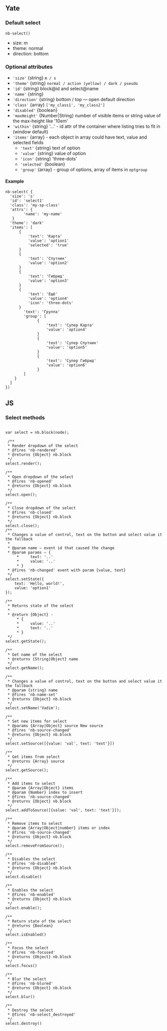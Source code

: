## Yate
### Default select

    nb-select()

* size: m
* theme: normal
* direction: bottom

### Optional attributes
* `'size'` {string} `m / s`
* `'theme'` {string} `normal / action (yellow) / dark / pseudo`
* `'id'` {string} block@id and select@name
* `'name'` {string}
* `'direction'` {string} bottom / top — open default direction
* `'class'` {array} `['my_class1', 'my_class2']`
* `'disabled'` {boolean}
* `'maxHeight'` {Number|String} number of visible items or string value of the max-height like '10em'
* `'within'` {string} '...' - id attr of the container where listing tries to fit in (window default)
* `'items'` {array}  - each object in array could have text, value and selected fields
    * `'text'` {string} text of option
    * `'value'` {string} value of option
    * `'icon'` {string} 'three-dots'
    * `'selected'` {boolean}
    * `'group'` {array} - group of options, array of items in `optgroup`

#### Example

```
nb-select( {
  'size': 's'
  'id': 'select1'
  'class': 'my-sp-class'
  'attrs': {
        'name': 'my-name'
   }
  'theme': 'dark'
  'items': [
      {
          'text': 'Карта'
          'value': 'option1'
          'selected': 'true'
      }
      {
          'text': 'Спутник'
          'value': 'option2'
      }
      {
          'text': 'Гибрид'
          'value': 'option3'
      }
      {
          'text': 'Ещё'
          'value': 'option4'
          'icon': 'three-dots'
      }
        'text': 'Группа'
        'group': [
              {
                  'text': 'Супер Карта'
                  'value': 'option4'
              }
              {
                  'text': 'Супер Спутник'
                  'value': 'option5'
              }
              {
                  'text': 'Супер Гибрид'
                  'value': 'option6'
              }
        ]
    }
  ]
})
```

## JS

### Select methods

```

var select = nb.block(node);

 /**
 * Render dropdown of the select
 * @fires 'nb-rendered'
 * @returns {Object} nb.block
 */
select.render();

/**
 * Open dropdown of the select
 * @fires 'nb-opened'
 * @returns {Object} nb.block
 */
select.open();

/**
 * Close dropdown of the select
 * @fires 'nb-closed'
 * @returns {Object} nb.block
 */
select.close();
/**
 * Changes a value of control, text on the button and select value it the fallback
 *
 * @param name — event id that caused the change
 * @param params — {
     *     text: '..'
     *     value: '..'
     * }
 * @fires 'nb-changed' event with param {value, text}
 */
select.setState({
    text: 'Hello, world!',
    value: 'option1'
});

/**
 * Returns state of the select
 *
 * @return {Object} -
     * {
     *     value: '..'
     *     text: '..'
     * }
 */
select.getState();

/**
 * Get name of the select
 * @returns {String|Object} name
 */
select.getName();

/**
 * Changes a value of control, text on the button and select value it the fallback
 * @param {string} name
 * @fires 'nb-name-set'
 * @returns {Object} nb.block
 */
select.setName('Vadim');

/**
 * Set new items for select
 * @params {Array|Object} source New source
 * @fires 'nb-source-changed'
 * @returns {Object} nb.block
 */
select.setSource([{value: 'val', text: 'text'}])

/**
 * Get items from select
 * @returns {Array} source
 */
select.getSource();

/**
 * Add items to select
 * @param {Array|Object} items
 * @param {Number} index to insert
 * @fires 'nb-source-changed'
 * @returns {Object} nb.block
 */
select.addToSource([{value: 'val', text: 'text'}]);

/**
 * Remove items to select
 * @param {Array|Object|number} items or index
 * @fires 'nb-source-changed'
 * @returns {Object} nb.block
 */
select.removeFromSource();

/**
 * Disables the select
 * @fires 'nb-disabled'
 * @returns {Object} nb.block
 */
select.disable()

/**
 * Enables the select
 * @fires 'nb-enabled'
 * @returns {Object} nb.block
 */
select.enable();

/**
 * Return state of the select
 * @returns {Boolean}
 */
select.isEnabled()

/**
 * Focus the select
 * @fires 'nb-focused'
 * @returns {Object} nb.block
 */
select.focus()

/**
 * Blur the select
 * @fires 'nb-blured'
 * @returns {Object} nb.block
 */
select.blur()

/**
 * Destroy the select
 * @fires 'nb-select_destroyed'
 */
select.destroy()

```

